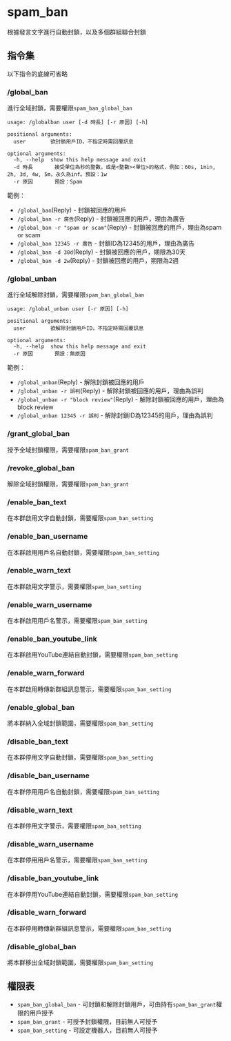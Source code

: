 # spam_ban
根據發言文字進行自動封鎖，以及多個群組聯合封鎖

## 指令集
以下指令的底線可省略

### /global_ban
進行全域封鎖，需要權限`spam_ban_global_ban`
```
usage: /globalban user [-d 時長] [-r 原因] [-h]

positional arguments:
  user        欲封鎖用戶ID，不指定時需回覆訊息

optional arguments:
  -h, --help  show this help message and exit
  -d 時長       接受單位為秒的整數，或是<整數><單位>的格式，例如：60s, 1min, 2h, 3d, 4w, 5m，永久為inf。預設：1w
  -r 原因       預設：Spam
```
範例：
- `/global_ban`(Reply) - 封鎖被回應的用戶
- `/global_ban -r 廣告`(Reply) - 封鎖被回應的用戶，理由為廣告
- `/global_ban -r "spam or scam"`(Reply) - 封鎖被回應的用戶，理由為spam or scam
- `/global_ban 12345 -r 廣告` - 封鎖ID為12345的用戶，理由為廣告
- `/global_ban -d 30d`(Reply) - 封鎖被回應的用戶，期限為30天
- `/global_ban -d 2w`(Reply) - 封鎖被回應的用戶，期限為2週

### /global_unban
進行全域解除封鎖，需要權限`spam_ban_global_ban`
```
usage: /global_unban user [-r 原因] [-h]

positional arguments:
  user        欲解除封鎖用戶ID，不指定時需回覆訊息

optional arguments:
  -h, --help  show this help message and exit
  -r 原因       預設：無原因
```
範例：
- `/global_unban`(Reply) - 解除封鎖被回應的用戶
- `/global_unban -r 誤判`(Reply) - 解除封鎖被回應的用戶，理由為誤判
- `/global_unban -r "block review"`(Reply) - 解除封鎖被回應的用戶，理由為block review
- `/global_unban 12345 -r 誤判` - 解除封鎖ID為12345的用戶，理由為誤判

### /grant_global_ban
授予全域封鎖權限，需要權限`spam_ban_grant`

### /revoke_global_ban
解除全域封鎖權限，需要權限`spam_ban_grant`

### /enable_ban_text
在本群啟用文字自動封鎖，需要權限`spam_ban_setting`

### /enable_ban_username
在本群啟用用戶名自動封鎖，需要權限`spam_ban_setting`

### /enable_warn_text
在本群啟用文字警示，需要權限`spam_ban_setting`

### /enable_warn_username
在本群啟用用戶名警示，需要權限`spam_ban_setting`

### /enable_ban_youtube_link
在本群啟用YouTube連結自動封鎖，需要權限`spam_ban_setting`

### /enable_warn_forward
在本群啟用轉傳新群組訊息警示，需要權限`spam_ban_setting`

### /enable_global_ban
將本群納入全域封鎖範圍，需要權限`spam_ban_setting`

### /disable_ban_text
在本群停用文字自動封鎖，需要權限`spam_ban_setting`

### /disable_ban_username
在本群停用用戶名自動封鎖，需要權限`spam_ban_setting`

### /disable_warn_text
在本群停用文字警示，需要權限`spam_ban_setting`

### /disable_warn_username
在本群停用用戶名警示，需要權限`spam_ban_setting`

### /disable_ban_youtube_link
在本群停用YouTube連結自動封鎖，需要權限`spam_ban_setting`

### /disable_warn_forward
在本群停用轉傳新群組訊息警示，需要權限`spam_ban_setting`

### /disable_global_ban
將本群移出全域封鎖範圍，需要權限`spam_ban_setting`

## 權限表
- `spam_ban_global_ban` - 可封鎖和解除封鎖用戶，可由持有`spam_ban_grant`權限的用戶授予
- `spam_ban_grant` - 可授予封鎖權限，目前無人可授予
- `spam_ban_setting` - 可設定機器人，目前無人可授予

